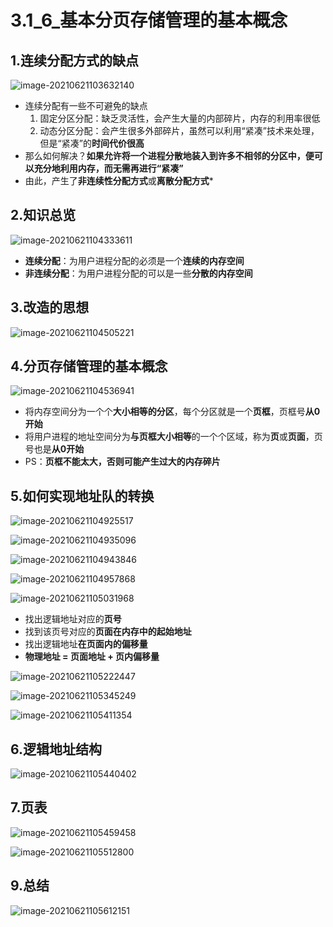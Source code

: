 # 3.1_6_基本分页存储管理的基本概念

## 1.连续分配方式的缺点

![image-20210621103632140](https://tuchuang-01.oss-cn-beijing.aliyuncs.com/img/image-20210621103632140.png)

- 连续分配有一些不可避免的缺点
  1. 固定分区分配：缺乏灵活性，会产生大量的内部碎片，内存的利用率很低
  2. 动态分区分配：会产生很多外部碎片，虽然可以利用“紧凑”技术来处理，但是“紧凑”的**时间代价很高**
- 那么如何解决？**如果允许将一个进程分散地装入到许多不相邻的分区中，便可以充分地利用内存，而无需再进行“紧凑”** 
- 由此，产生了**非连续性分配方式**或**离散分配方式***

## 2.知识总览

![image-20210621104333611](https://tuchuang-01.oss-cn-beijing.aliyuncs.com/img/image-20210621104333611.png)

- **连续分配**：为用户进程分配的必须是一个**连续的内存空间**
- **非连续分配**：为用户进程分配的可以是一些**分散的内存空间**

## 3.改造的思想

![image-20210621104505221](https://tuchuang-01.oss-cn-beijing.aliyuncs.com/img/image-20210621104505221.png)

## 4.分页存储管理的基本概念

![image-20210621104536941](https://tuchuang-01.oss-cn-beijing.aliyuncs.com/img/image-20210621104536941.png)

- 将内存空间分为一个个**大小相等的分区**，每个分区就是一个**页框**，页框号**从0开始**
- 将用户进程的地址空间分为**与页框大小相等**的一个个区域，称为**页**或**页面**，页号也是**从0开始**
- PS：**页框不能太大，否则可能产生过大的内存碎片**

## 5.如何实现地址队的转换

![image-20210621104925517](https://tuchuang-01.oss-cn-beijing.aliyuncs.com/img/image-20210621104925517.png)

![image-20210621104935096](https://tuchuang-01.oss-cn-beijing.aliyuncs.com/img/image-20210621104935096.png)

![image-20210621104943846](https://tuchuang-01.oss-cn-beijing.aliyuncs.com/img/image-20210621104943846.png)

![image-20210621104957868](C:\Users\ZhiChao\AppData\Roaming\Typora\typora-user-images\image-20210621104957868.png)

![image-20210621105031968](https://tuchuang-01.oss-cn-beijing.aliyuncs.com/img/image-20210621105031968.png)

- 找出逻辑地址对应的**页号**
- 找到该页号对应的**页面在内存中的起始地址**
- 找出逻辑地址**在页面内的偏移量**
- **物理地址 = 页面地址 + 页内偏移量** 

![image-20210621105222447](https://tuchuang-01.oss-cn-beijing.aliyuncs.com/img/image-20210621105222447.png)

![image-20210621105345249](https://tuchuang-01.oss-cn-beijing.aliyuncs.com/img/image-20210621105345249.png)

![image-20210621105411354](https://tuchuang-01.oss-cn-beijing.aliyuncs.com/img/image-20210621105411354.png)

## 6.逻辑地址结构

![image-20210621105440402](https://tuchuang-01.oss-cn-beijing.aliyuncs.com/img/image-20210621105440402.png)

## 7.页表

![image-20210621105459458](https://tuchuang-01.oss-cn-beijing.aliyuncs.com/img/image-20210621105459458.png)

![image-20210621105512800](https://tuchuang-01.oss-cn-beijing.aliyuncs.com/img/image-20210621105512800.png)

## 9.总结

![image-20210621105612151](https://tuchuang-01.oss-cn-beijing.aliyuncs.com/img/image-20210621105612151.png)

